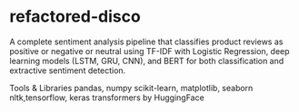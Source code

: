 # refactored-disco
A complete sentiment analysis pipeline that classifies product reviews as positive or negative or neutral using TF-IDF with Logistic Regression, deep learning models (LSTM, GRU, CNN), and BERT for both classification and extractive sentiment detection.

 Tools & Libraries
pandas, numpy
scikit-learn, matplotlib, seaborn
nltk,tensorflow, keras
transformers by HuggingFace
